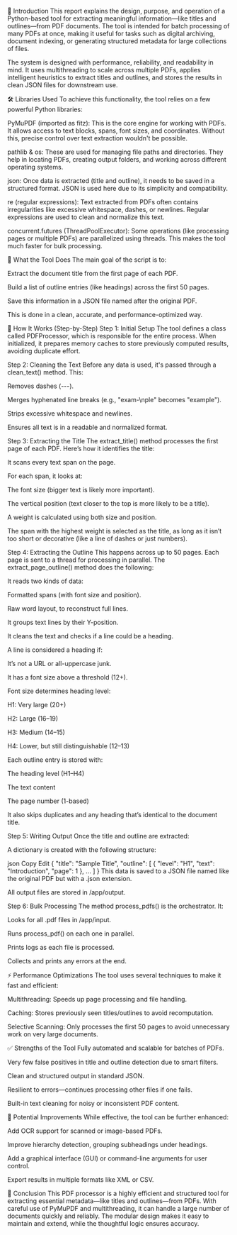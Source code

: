 🧭 Introduction
This report explains the design, purpose, and operation of a Python-based tool for extracting meaningful information—like titles and outlines—from PDF 	documents. The tool is intended for batch processing of many PDFs at once, making it useful for tasks such as digital archiving, document indexing, or generating structured metadata for large collections of files.

The system is designed with performance, reliability, and readability in mind. It uses multithreading to scale across multiple PDFs, applies intelligent heuristics to extract titles and outlines, and stores the results in clean JSON files for downstream use.

🛠 Libraries Used
To achieve this functionality, the tool relies on a few powerful Python libraries:

PyMuPDF (imported as fitz): This is the core engine for working with PDFs. It allows access to text blocks, spans, font sizes, and coordinates. Without this, precise control over text extraction wouldn't be possible.

pathlib & os: These are used for managing file paths and directories. They help in locating PDFs, creating output folders, and working across different operating systems.

json: Once data is extracted (title and outline), it needs to be saved in a structured format. JSON is used here due to its simplicity and compatibility.

re (regular expressions): Text extracted from PDFs often contains irregularities like excessive whitespace, dashes, or newlines. Regular expressions are used to clean and normalize this text.

concurrent.futures (ThreadPoolExecutor): Some operations (like processing pages or multiple PDFs) are parallelized using threads. This makes the tool much faster for bulk processing.

🧠 What the Tool Does
The main goal of the script is to:

Extract the document title from the first page of each PDF.

Build a list of outline entries (like headings) across the first 50 pages.

Save this information in a JSON file named after the original PDF.

This is done in a clean, accurate, and performance-optimized way.

🧱 How It Works (Step-by-Step)
Step 1: Initial Setup
The tool defines a class called PDFProcessor, which is responsible for the entire process. When initialized, it prepares memory caches to store previously computed results, avoiding duplicate effort.

Step 2: Cleaning the Text
Before any data is used, it's passed through a clean_text() method. This:

Removes dashes (---).

Merges hyphenated line breaks (e.g., "exam-\nple" becomes "example").

Strips excessive whitespace and newlines.

Ensures all text is in a readable and normalized format.

Step 3: Extracting the Title
The extract_title() method processes the first page of each PDF. Here’s how it identifies the title:

It scans every text span on the page.

For each span, it looks at:

The font size (bigger text is likely more important).

The vertical position (text closer to the top is more likely to be a title).

A weight is calculated using both size and position.

The span with the highest weight is selected as the title, as long as it isn’t too short or decorative (like a line of dashes or just numbers).

Step 4: Extracting the Outline
This happens across up to 50 pages. Each page is sent to a thread for processing in parallel. The extract_page_outline() method does the following:

It reads two kinds of data:

Formatted spans (with font size and position).

Raw word layout, to reconstruct full lines.

It groups text lines by their Y-position.

It cleans the text and checks if a line could be a heading.

A line is considered a heading if:

It’s not a URL or all-uppercase junk.

It has a font size above a threshold (12+).

Font size determines heading level:

H1: Very large (20+)

H2: Large (16–19)

H3: Medium (14–15)

H4: Lower, but still distinguishable (12–13)

Each outline entry is stored with:

The heading level (H1–H4)

The text content

The page number (1-based)

It also skips duplicates and any heading that’s identical to the document title.

Step 5: Writing Output
Once the title and outline are extracted:

A dictionary is created with the following structure:

json
Copy
Edit
{
  "title": "Sample Title",
  "outline": [
    {
      "level": "H1",
      "text": "Introduction",
      "page": 1
    },
    ...
  ]
}
This data is saved to a JSON file named like the original PDF but with a .json extension.

All output files are stored in /app/output.

Step 6: Bulk Processing
The method process_pdfs() is the orchestrator. It:

Looks for all .pdf files in /app/input.

Runs process_pdf() on each one in parallel.

Prints logs as each file is processed.

Collects and prints any errors at the end.

⚡ Performance Optimizations
The tool uses several techniques to make it fast and efficient:

Multithreading: Speeds up page processing and file handling.

Caching: Stores previously seen titles/outlines to avoid recomputation.

Selective Scanning: Only processes the first 50 pages to avoid unnecessary work on very large documents.

✅ Strengths of the Tool
Fully automated and scalable for batches of PDFs.

Very few false positives in title and outline detection due to smart filters.

Clean and structured output in standard JSON.

Resilient to errors—continues processing other files if one fails.

Built-in text cleaning for noisy or inconsistent PDF content.

🔄 Potential Improvements
While effective, the tool can be further enhanced:

Add OCR support for scanned or image-based PDFs.

Improve hierarchy detection, grouping subheadings under headings.

Add a graphical interface (GUI) or command-line arguments for user control.

Export results in multiple formats like XML or CSV.

🧾 Conclusion
This PDF processor is a highly efficient and structured tool for extracting essential metadata—like titles and outlines—from PDFs. With careful use of PyMuPDF and multithreading, it can handle a large number of documents quickly and reliably. The modular design makes it easy to maintain and extend, while the thoughtful logic ensures accuracy.
